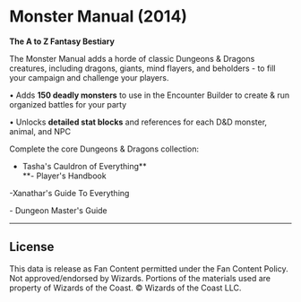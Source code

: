 # Monster Manual (2014)

**The A to Z Fantasy Bestiary**

The Monster Manual adds a horde of classic Dungeons & Dragons creatures, including dragons, giants, mind flayers, and beholders - to fill your campaign and challenge your players.

• Adds **150 deadly monsters** to use in the Encounter Builder to create & run organized battles for your party<br>

• Unlocks **detailed stat blocks** and references for each D&D monster, animal, and NPC

Complete the core Dungeons & Dragons collection:<br>

- Tasha's Cauldron of Everything**<br>**- Player's Handbook

-Xanathar's Guide To Everything<br>

\- Dungeon Master's Guide

---

## License

This data is release as Fan Content permitted under the Fan Content Policy. Not approved/endorsed by Wizards. Portions of the materials used are property of Wizards of the Coast. © Wizards of the Coast LLC.
